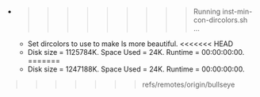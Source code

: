 * >>>>>>>>> Running inst-min-con-dircolors.sh ...
  * Set dircolors to use  to make ls more beautiful.
<<<<<<< HEAD
  * Disk size = 1125784K. Space Used = 24K. Runtime = 00:00:00:00.
=======
  * Disk size = 1247188K. Space Used = 24K. Runtime = 00:00:00:00.
>>>>>>> refs/remotes/origin/bullseye
